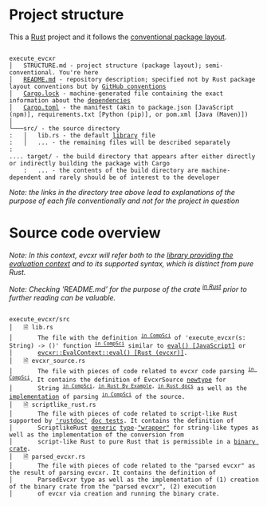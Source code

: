 # Project structure

This a [Rust] project and it follows the [conventional package layout]. 

<pre><code>
execute_evcxr
│   STRUCTURE.md - project structure (package layout); semi-conventional. You're here
│   <a href="https://en.wikipedia.org/wiki/README">README.md</a> - repository description; specified not by Rust package layout conventions but by <a href="https://docs.github.com/en/repositories/managing-your-repositorys-settings-and-features/customizing-your-repository/about-readmes">GitHub conventions</a>
│   <a href="https://doc.rust-lang.org/cargo/guide/cargo-toml-vs-cargo-lock.html">Cargo.lock</a> - machine-generated file containing the exact information about the <a href="https://doc.rust-lang.org/cargo/guide/dependencies.html">dependencies</a>
│   <a href="https://doc.rust-lang.org/cargo/reference/manifest.html">Cargo.toml</a> - the manifest (akin to package.json [JavaScript (npm)], requirements.txt [Python (pip)], or pom.xml [Java (Maven)])
│
└───src/ - the source directory
:   │   lib.rs - the default <a href="https://teamtreehouse.com/community/what-exactly-is-a-library-in-programming">library</a> file
:   │   ... - the remaining files will be described separately
:
.... target/ - the build directory that appears after either directly or indirectly building the package with Cargo
    :   ... - the contents of the build directory are machine-dependent and rarely should be of interest to the developer
</code></pre>

*Note: the links in the directory tree above lead to explanations of the purpose of each file conventionally and not for the project in question*

# Source code overview

*Note: In this context, evcxr will refer both to the [library providing the evaluation context](https://crates.io/crates/evcxr) and to its supported syntax, which is distinct from pure Rust.*

*Note: Checking 'README.md' for the purpose of the crate <sup><a href="https://doc.rust-lang.org/book/ch07-01-packages-and-crates.html">in Rust</a></sup> prior to further reading can be valuable.*

<pre><code>
execute_evcxr/src
│   🗎 lib.rs
│       The file with the definition <sup><a href="https://en.wikipedia.org/wiki/Declaration_(computer_programming)#Declaration_vs._definition">in CompSci</a></sup> of 'execute_evcxr(s: String) -> ()' function <sup><a href="https://www.futurelearn.com/info/courses/programming-102-think-like-a-computer-scientist/0/steps/53095#:~:text=A%20function%20is%20simply%20a,which%20performs%20a%20particular%20task.">in CompSci</a></sup> similar to <a href="https://developer.mozilla.org/en-US/docs/Web/JavaScript/Reference/Global_Objects/eval">eval() [JavaScript]</a> or
│       <a href="https://github.com/google/evcxr/blob/main/evcxr/README.md">evcxr::EvalContext::eval() [Rust (evcxr)]</a>.
│   🗎 evcxr_source.rs
│       The file with pieces of code related to evcxr code parsing <sup><a href="https://en.wikipedia.org/wiki/Parsing#Computer_languages">in CompSci</a></sup>. It contains the definition of EvcxrSource <a href="https://rust-unofficial.github.io/patterns/patterns/behavioural/newtype.html">newtype</a> for
│       String <sup><a href="https://en.wikipedia.org/wiki/String_(computer_science)">in CompSci</a>, <a href="https://doc.rust-lang.org/rust-by-example/std/str.html">in Rust By Example</a>, <a href="https://doc.rust-lang.org/std/string/struct.String.html">in Rust docs</a></sup> as well as the <a href="https://en.wikipedia.org/wiki/Implementation#Computer_science">implementation</a> of parsing <sup><a href="https://en.wikipedia.org/wiki/Parsing#Computer_languages">in CompSci</a></sup> of the source.
│   🗎 scriptlike_rust.rs
│       The file with pieces of code related to script-like Rust supported by <a href="https://doc.rust-lang.org/rustdoc/what-is-rustdoc.html">'rustdoc'</a> <a href="https://doc.rust-lang.org/rustdoc/write-documentation/documentation-tests.html">doc tests</a>. It contains the definition of
│       ScriptlikeRust <a href="https://en.wikipedia.org/wiki/Generic_programming#In_object-oriented_languages">generic</a> <a href="https://doc.rust-lang.org/book/ch03-02-data-types.html">type</a>-<a href="https://stackoverflow.com/a/38134190/8341513">"wrapper"</a> for string-like types as well as the implementation of the conversion from
│       script-like Rust to pure Rust that is permissible in a <a href="https://doc.rust-lang.org/book/ch07-01-packages-and-crates.html#:~:text=a%20library%20crate.-,Binary%20crates,-are%20programs%20you">binary crate</a>.
│   🗎 parsed_evcxr.rs
│       The file with pieces of code related to the "parsed evcxr" as the result of parsing evcxr. It contains the definition of
│       ParsedEvcxr type as well as the implementation of (1) creation of the binary crate from the "parsed evcxr", (2) execution
│       of evcxr via creation and running the binary crate.
</code></pre>

[Rust]: https://www.rust-lang.org/
[conventional package layout]: https://doc.rust-lang.org/cargo/guide/project-layout.html
